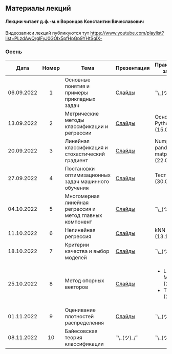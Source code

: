 ## Материалы лекций
#### Лекции читает  д.ф.-м.н Воронцов Константин Вячеславович

Видеозаписи лекций публикуются тут https://www.youtube.com/playlist?list=PLzdAwQrglFyJ0GOIx5pfHpGp9YHtSqlX- 

### Осень

| Дата | Номер | Тема | Презентация | Практическое задание |
| :---: | :---: | --- | --- | --- |
| 06.09.2022 | 1 | Основные понятия и примеры прикладных задач | [Слайды](https://github.com/MSU-ML-COURSE/ML-COURSE-22-23/blob/main/slides/msu22-Intro.pdf) | ¯\\\_(ツ)\_/¯ |
| 13.09.2022 | 2 | Метрические методы классификации и регрессии | [Слайды](https://github.com/MSU-ML-COURSE/ML-COURSE-22-23/blob/main/slides/msu22-metric.pdf) | Основы Python (15.09.2022) |
| 20.09.2022 | 3 | Линейная классификация и стохастический градиент | [Слайды](https://github.com/MSU-ML-COURSE/ML-COURSE-22-23/blob/main/slides/msu22-lin-sg.pdf) | Numpy, pandas, matplotlib (22.09.2022) |
| 27.09.2022 | 4 | Постановки оптимизационных задач машинного обучения | [Слайды](https://github.com/MSU-ML-COURSE/ML-COURSE-22-23/blob/main/slides/msu22-opt-survey.pdf) | Тест №1 (30.09.2022) |
| 04.10.2022 | 5 | Многомерная линейная регрессия и метод главных компонент | [Слайды](https://github.com/MSU-ML-COURSE/ML-COURSE-22-23/blob/main/slides/msu22-lin-regr.pdf) | ¯\\\_(ツ)\_/¯ |
| 11.10.2022 | 6 | Нелинейная регрессия | [Слайды](https://github.com/MSU-ML-COURSE/ML-COURSE-22-23/blob/main/slides/msu22-nonlin-regr.pdf) | kNN (13.10.2022) |
| 18.10.2022 | 7 | Критерии качества и выбор моделей | [Слайды](https://github.com/MSU-ML-COURSE/ML-COURSE-22-23/blob/main/slides/msu22-qual.pdf) | ¯\\\_(ツ)\_/¯ |
| 25.10.2022 | 8 | Метод опорных векторов | [Слайды](https://github.com/MSU-ML-COURSE/ML-COURSE-22-23/blob/main/slides/msu21-svm_.pdf) | <ul><li>Linear Models (28.10.22)</li><li>Тест №2 (28.10.22)</li></ul> |
| 01.11.2022 | 9 | Оценивание плотностей распределения | [Слайды](https://github.com/MSU-ML-COURSE/ML-COURSE-22-23/blob/main/slides/msu22-density.pdf) | ¯\\\_(ツ)\_/¯ |
| 08.11.2022 | 10 | Байесовская теория классификации | ¯\\\_(ツ)\_/¯ | ¯\\\_(ツ)\_/¯ |


